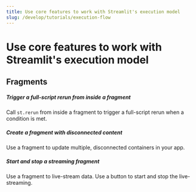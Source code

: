 ```yaml
---
title: Use core features to work with Streamlit's execution model
slug: /develop/tutorials/execution-flow
---
```


# Use core features to work with Streamlit's execution model

## Fragments

<TileContainer layout="list">

<RefCard href="/develop/tutorials/execution-flow/trigger-a-full-script-rerun-from-a-fragment">

<h5>Trigger a full-script rerun from inside a fragment</h5>

Call `st.rerun` from inside a fragment to trigger a full-script rerun when a condition is met.

</RefCard>

<RefCard href="/develop/tutorials/execution-flow/create-a-disconnected-fragment">

<h5>Create a fragment with disconnected content</h5>

Use a fragment to update multiple, disconnected containers in your app.

</RefCard>

<RefCard href="/develop/tutorials/execution-flow/start-and-stop-fragment-auto-reruns">

<h5>Start and stop a streaming fragment</h5>

Use a fragment to live-stream data. Use a button to start and stop the live-streaming.

</RefCard>

</TileContainer>
